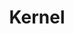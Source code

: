 ---
title: "Kernel"

categories: ['']

tags: ['Kernel']

arabic: ['النواة', 'مصفوفة تستخدم في عملية الالتفاف']

publishers: ['معجم مصطلحات التعلم الآلي والتعلم العميق وعلم البيانات']

types: "word"

slug: ""
---